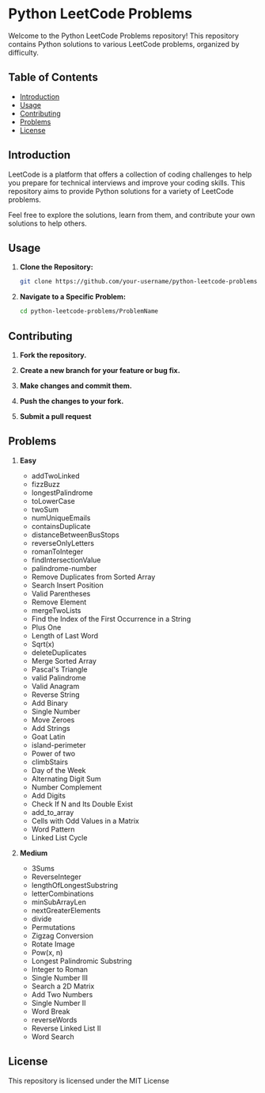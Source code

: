 # Python LeetCode Problems

Welcome to the Python LeetCode Problems repository! This repository contains Python solutions to various LeetCode problems, organized by difficulty.

## Table of Contents

- [Introduction](#introduction)
- [Usage](#usage)
- [Contributing](#contributing)
- [Problems](#Problems)
- [License](#license)

## Introduction

LeetCode is a platform that offers a collection of coding challenges to help you prepare for technical interviews and improve your coding skills. This repository aims to provide Python solutions for a variety of LeetCode problems.

Feel free to explore the solutions, learn from them, and contribute your own solutions to help others.

## Usage

1. **Clone the Repository:**

   ```bash
   git clone https://github.com/your-username/python-leetcode-problems.git

2. **Navigate to a Specific Problem:**

   ```bash
   cd python-leetcode-problems/ProblemName

## Contributing

1. **Fork the repository.**

2. **Create a new branch for your feature or bug fix.**

3. **Make changes and commit them.**
   
5. **Push the changes to your fork.**

6. **Submit a pull request**
   

## Problems 

1. **Easy**
   - addTwoLinked
   - fizzBuzz
   - longestPalindrome
   - toLowerCase
   - twoSum
   - numUniqueEmails
   - containsDuplicate
   - distanceBetweenBusStops
   - reverseOnlyLetters
   - romanToInteger
   - findIntersectionValue
   - palindrome-number
   - Remove Duplicates from Sorted Array
   - Search Insert Position
   - Valid Parentheses
   - Remove Element
   - mergeTwoLists
   - Find the Index of the First Occurrence in a String
   - Plus One
   - Length of Last Word
   - Sqrt(x)
   - deleteDuplicates
   - Merge Sorted Array
   - Pascal's Triangle
   - valid Palindrome
   - Valid Anagram
   - Reverse String
   - Add Binary
   - Single Number
   - Move Zeroes
   - Add Strings
   - Goat Latin
   - island-perimeter
   - Power of two
   - climbStairs
   - Day of the Week
   - Alternating Digit Sum
   - Number Complement
   - Add Digits
   - Check If N and Its Double Exist
   - add_to_array
   - Cells with Odd Values in a Matrix
   - Word Pattern
   - Linked List Cycle


2. **Medium**
   - 3Sums
   - ReverseInteger
   - lengthOfLongestSubstring
   - letterCombinations
   - minSubArrayLen
   - nextGreaterElements
   - divide
   - Permutations
   - Zigzag Conversion
   - Rotate Image
   - Pow(x, n)
   - Longest Palindromic Substring
   - Integer to Roman
   - Single Number III
   - Search a 2D Matrix
   - Add Two Numbers
   - Single Number II
   - Word Break
   - reverseWords
   - Reverse Linked List II
   - Word Search


## License
This repository is licensed under the MIT License

